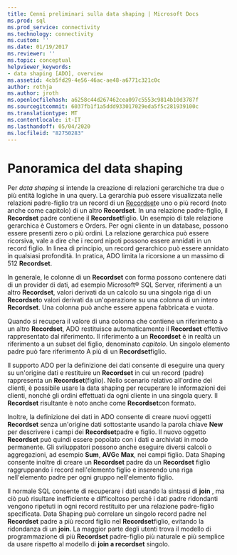 ```yaml
---
title: Cenni preliminari sulla data shaping | Microsoft Docs
ms.prod: sql
ms.prod_service: connectivity
ms.technology: connectivity
ms.custom: ''
ms.date: 01/19/2017
ms.reviewer: ''
ms.topic: conceptual
helpviewer_keywords:
- data shaping [ADO], overview
ms.assetid: 4cb5fd29-4e56-46ac-ae48-a6771c321c0c
author: rothja
ms.author: jroth
ms.openlocfilehash: a6258c44d267462cea097c5553c9814b10d3787f
ms.sourcegitcommit: 6037fb1f1a5ddd933017029eda5f5c281939100c
ms.translationtype: MT
ms.contentlocale: it-IT
ms.lasthandoff: 05/04/2020
ms.locfileid: "82750283"
---
```

# <a name="data-shaping-overview"></a>Panoramica del data shaping
Per *data shaping* si intende la creazione di relazioni gerarchiche tra due o più entità logiche in una query. La gerarchia può essere visualizzata nelle relazioni padre-figlio tra un record di un [Recordset](../../../ado/reference/ado-api/recordset-object-ado.md)e uno o più record (noto anche come capitolo) di un altro **Recordset**. In una relazione padre-figlio, il **Recordset** padre contiene il **Recordset**figlio. Un esempio di tale relazione gerarchica è Customers e Orders. Per ogni cliente in un database, possono essere presenti zero o più ordini. La relazione gerarchica può essere ricorsiva, vale a dire che i record nipoti possono essere annidati in un record figlio. In linea di principio, un record gerarchico può essere annidato in qualsiasi profondità. In pratica, ADO limita la ricorsione a un massimo di 512 **Recordset**.  
  
 In generale, le colonne di un **Recordset** con forma possono contenere dati di un provider di dati, ad esempio Microsoft® SQL Server, riferimenti a un altro **Recordset**, valori derivati da un calcolo su una singola riga di un **Recordset**o valori derivati da un'operazione su una colonna di un intero **Recordset**. Una colonna può anche essere appena fabbricata e vuota.  
  
 Quando si recupera il valore di una colonna che contiene un riferimento a un altro **Recordset**, ADO restituisce automaticamente il **Recordset** effettivo rappresentato dal riferimento. Il riferimento a un **Recordset** è in realtà un riferimento a un subset del figlio, denominato *capitolo*. Un singolo elemento padre può fare riferimento A più di un **Recordset**figlio.  
  
 Il supporto ADO per la definizione dei dati consente di eseguire una query su un'origine dati e restituire un **Recordset** in cui un record (padre) rappresenta un **Recordset**(figlio). Nello scenario relativo all'ordine dei clienti, è possibile usare la data shaping per recuperare le informazioni dei clienti, nonché gli ordini effettuati da ogni cliente in una singola query. Il **Recordset** risultante è noto anche come **Recordset**con formato.  
  
 Inoltre, la definizione dei dati in ADO consente di creare nuovi oggetti **Recordset** senza un'origine dati sottostante usando la parola chiave **New** per descrivere i campi dei **Recordset**padre e figlio. Il nuovo oggetto **Recordset** può quindi essere popolato con i dati e archiviati in modo permanente. Gli sviluppatori possono anche eseguire diversi calcoli o aggregazioni, ad esempio **Sum**, **AVG**e **Max**, nei campi figlio. Data Shaping consente inoltre di creare un **Recordset** padre da un **Recordset** figlio raggruppando i record nell'elemento figlio e inserendo una riga nell'elemento padre per ogni gruppo nell'elemento figlio.  
  
 Il normale SQL consente di recuperare i dati usando la sintassi di **join** , ma ciò può risultare inefficiente e difficoltoso perché i dati padre ridondanti vengono ripetuti in ogni record restituito per una relazione padre-figlio specificata. Data Shaping può correlare un singolo record padre nel **Recordset** padre a più record figlio nel **Recordset**figlio, evitando la ridondanza di un **join**. La maggior parte degli utenti trova il modello di programmazione di più **Recordset** padre-figlio più naturale e più semplice da usare rispetto al modello di **join a recordset** singolo.
